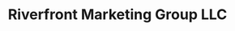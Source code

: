 ---
title: "Riverfront Marketing Group LLC"
url: /washington/riverfront-marketing-group-llc/
shop: convenience
---